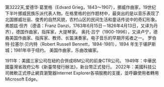 第3222天,爱德华·葛里格（Edvard Grieg，1843～1907），挪威作曲家，19世纪下半叶挪威民族乐派代表人物。在格里格的创作题材中，最突出的是以音乐表现了北国挪威壮丽、俊秀的自然风貌，农村山区的民间生活和童话传说中的奇幻形象。
弗朗兹​·但齐（德语：Franz Danzi，1763年6月15日－1826年4月13日，又译为丹齐），德国作曲家，指挥家，大提琴家。
奥托·吕宁（1900-1996），又译卢宁，德裔美国作曲家、指挥家、教师、长笛演奏家。电子音乐的早期开拓者之一。
罗伯特·拉塞尔·贝内特（Robert Russell Bennett，1894-1981），1894 年生于堪萨斯城；1981年卒于纽约。 美国作曲家，乐曲改编家。

1911年：美國三家公司在紐約合併成IBM公司的前身CTR公司。
1949年：中華民國臺灣省政府公布《新臺幣發行辦法》，新台幣正式發行。
2022年：美國科技公司微軟正式停止網頁瀏覽器Internet Explorer各項服務的支援，並呼籲使用者轉用Microsoft Edge。